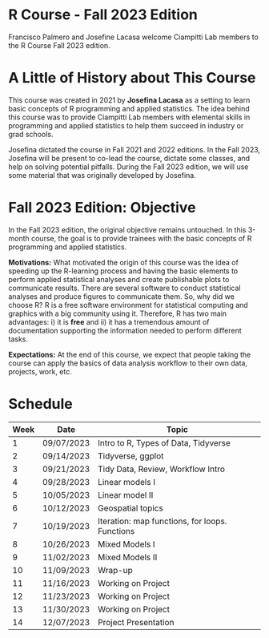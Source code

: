# R Course - Fall 2023 Edition
Francisco Palmero and Josefine Lacasa welcome Ciampitti Lab members to the R Course Fall 2023 edition.

# A Little of History about This Course
This course was created in 2021 by $\textbf{Josefina Lacasa}$ as a setting to learn basic concepts of R programming and applied statistics. The idea behind this course was to provide Ciampitti Lab members with elemental skills in programming and applied statistics to help them succeed in industry or grad schools.

Josefina dictated the course in Fall 2021 and 2022 editions. In the Fall 2023, Josefina will be present to co-lead the course, dictate some classes, and help on solving potential pitfalls. During the Fall 2023 edition, we will use some material that was originally developed by Josefina.

# Fall 2023 Edition: Objective
In the Fall 2023 edition, the original objective remains untouched. In this 3-month course, the goal is to provide trainees with the basic concepts of R programming and applied statistics.

$\textbf{Motivations:}$
What motivated the origin of this course was the idea of speeding up the R-learning process and having the basic elements to perform applied statistical analyses and create publishable plots to communicate results.
There are several software to conduct statistical analyses and produce figures to communicate them. So, why did we choose R?  R is a free software environment for statistical computing and graphics with a big community using it. Therefore, R has two main advantages: i) it is $\textbf{free}$ and ii) it has a tremendous amount of documentation supporting the information needed to perform different tasks.  

$\textbf{Expectations:}$
At the end of this course, we expect that people taking the course can apply the basics of data analysis workflow to their own data, projects, work, etc. 

# Schedule

|Week | Date | Topic |
| --- | ---- | ----- |
| 1   | 09/07/2023 | Intro to R, Types of Data, Tidyverse |
| 2   | 09/14/2023 | Tidyverse, ggplot |
| 3   | 09/21/2023 | Tidy Data, Review, Workflow Intro  |
| 4   | 09/28/2023 | Linear models I  |
| 5   | 10/05/2023 | Linear model II  |
| 6   | 10/12/2023 | Geospatial topics |
| 7   | 10/19/2023 | Iteration: map functions, for loops. Functions |
| 8   | 10/26/2023 | Mixed Models I  |
| 9   | 11/02/2023 | Mixed Models II  |
| 10  | 11/09/2023 |  Wrap-up |
| 11  | 11/16/2023 |  Working on Project |
| 12  | 11/23/2023 |  Working on Project |
| 13  | 11/30/2023 |  Working on Project |
| 14  | 12/07/2023 |  Project Presentation |

